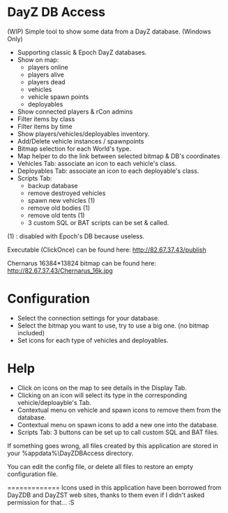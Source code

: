 DayZ DB Access
==============

(WIP) Simple tool to show some data from a DayZ database. (Windows Only)

 - Supporting classic & Epoch DayZ databases.
 - Show on map:
	- players online
	- players alive
	- players dead
	- vehicles
	- vehicle spawn points
	- deployables
 - Show connected players & rCon admins
 - Filter items by class
 - Filter items by time
 - Show players/vehicles/deployables inventory.
 - Add/Delete vehicle instances / spawnpoints
 - Bitmap selection for each World's type.
 - Map helper to do the link between selected bitmap & DB's coordinates
 - Vehicles Tab: associate an icon to each vehicle's class.
 - Deployables Tab: associate an icon to each deployable's class.
 - Scripts Tab:
	- backup database
	- remove destroyed vehicles
	- spawn new vehicles (1)
	- remove old bodies (1)
	- remove old tents (1)
	- 3 custom SQL or BAT scripts can be set & called.

(1) : disabled with Epoch's DB because useless.

Executable (ClickOnce) can be found here:
http://82.67.37.43/publish

Chernarus 16384*13824 bitmap can be found here:
http://82.67.37.43/Chernarus_16k.jpg

Configuration
=============

 - Select the connection settings for your database.
 - Select the bitmap you want to use, try to use a big one. (no bitmap included)
 - Set icons for each type of vehicles and deployables.

Help
====

 - Click on icons on the map to see details in the Display Tab.
 - Clicking on an icon will select its type in the corresponding vehicle/deploayble's Tab.
 - Contextual menu on vehicle and spawn icons to remove them from the database.
 - Contextual menu on spawn icons to add a new one into the database.
 - Scripts Tab: 3 buttons can be set up to call custom SQL and BAT files.

If something goes wrong, all files created by this application are stored in your %appdata%\DayZDBAccess directory.

You can edit the config file, or delete all files to restore an empty configuration file.

=============
Icons used in this application have been borrowed from DayZDB and DayZST web sites, thanks to them even if I didn't asked permission for that... :S
